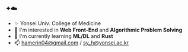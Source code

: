 ### ✦☁️

- ✨ Yonsei Univ. College of Medicine
- 🔭 I'm interested in **Web Front-End** and **Algorithmic Problem Solving**
- 🌱 I'm currently learning **ML/DL** and **Rust**
- 📫 [hamerin04@gmail.com](mailto:hamerin04@gmail.com) / [sy_h@yonsei.ac.kr](mailto:sy_h@yonsei.ac.kr)

<!--
**hamerin/hamerin** is a ✨ _special_ ✨ repository because its `README.md` (this file) appears on your GitHub profile.

Here are some ideas to get you started:

- 🔭 I’m currently working on ...
- 🌱 I’m currently learning ...
- 👯 I’m looking to collaborate on ...
- 🤔 I’m looking for help with ...
- 💬 Ask me about ...
- 📫 How to reach me: ...
- 😄 Pronouns: ...
- ⚡ Fun fact: ...
-->
